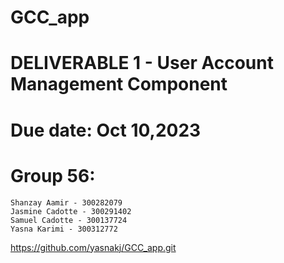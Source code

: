 # GCC_app
# DELIVERABLE 1 - User Account Management Component

# Due date: Oct 10,2023
# Group 56:
	Shanzay Aamir - 300282079
	Jasmine Cadotte - 300291402
	Samuel Cadotte - 300137724
	Yasna Karimi - 300312772

https://github.com/yasnakj/GCC_app.git
